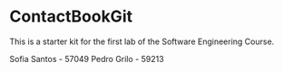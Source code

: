 # ContactBookGit
This is a starter kit for the first lab of the Software Engineering Course.

Sofia Santos - 57049
Pedro Grilo - 59213


